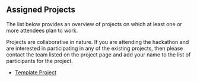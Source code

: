 ## Assigned Projects

The list below provides an overview of projects on which at least one or more attendees plan to work.

Projects are collaborative in nature. If you are attending the hackathon and are interested in participating in any of the existing projects, then please contact the team listed on the project page and add your name to the list of participants for the project.

* [Template Project](projects/template)
